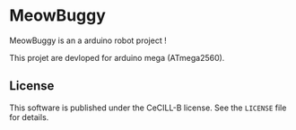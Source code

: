 # MeowBuggy

MeowBuggy is an a arduino robot project !

This projet are devloped for arduino mega (ATmega2560).

## License
This software is published under the CeCILL-B license. See the `LICENSE` file for details.

